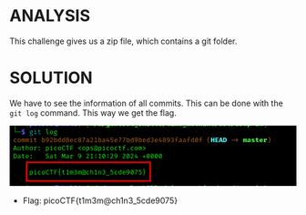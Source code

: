 # ANALYSIS
This challenge gives us a zip file, which contains a git folder.  
  

# SOLUTION
We have to see the information of all commits. This can be done with the `git log` command. This way we get the flag.  


![](assets/solve.png)  
  

* Flag: picoCTF{t1m3m@ch1n3_5cde9075}
